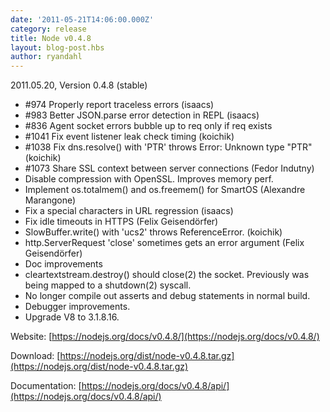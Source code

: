 ```yaml
---
date: '2011-05-21T14:06:00.000Z'
category: release
title: Node v0.4.8
layout: blog-post.hbs
author: ryandahl
---
```


2011.05.20, Version 0.4.8 (stable)

- #974 Properly report traceless errors (isaacs)
- #983 Better JSON.parse error detection in REPL (isaacs)
- #836 Agent socket errors bubble up to req only if req exists
- #1041 Fix event listener leak check timing (koichik)
- #1038 Fix dns.resolve() with 'PTR' throws Error: Unknown type "PTR" (koichik)
- #1073 Share SSL context between server connections (Fedor Indutny)
- Disable compression with OpenSSL. Improves memory perf.
- Implement os.totalmem() and os.freemem() for SmartOS (Alexandre Marangone)
- Fix a special characters in URL regression (isaacs)
- Fix idle timeouts in HTTPS (Felix Geisendörfer)
- SlowBuffer.write() with 'ucs2' throws ReferenceError. (koichik)
- http.ServerRequest 'close' sometimes gets an error argument (Felix Geisendörfer)
- Doc improvements
- cleartextstream.destroy() should close(2) the socket. Previously was being mapped to a shutdown(2) syscall.
- No longer compile out asserts and debug statements in normal build.
- Debugger improvements.
- Upgrade V8 to 3.1.8.16.

Website: [https://nodejs.org/docs/v0.4.8/](https://nodejs.org/docs/v0.4.8/)

Download: [https://nodejs.org/dist/node-v0.4.8.tar.gz](https://nodejs.org/dist/node-v0.4.8.tar.gz)

Documentation: [https://nodejs.org/docs/v0.4.8/api/](https://nodejs.org/docs/v0.4.8/api/)
